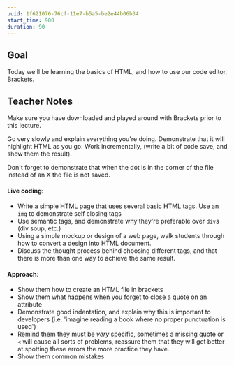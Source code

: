 ```yaml
---
uuid: 1f621076-76cf-11e7-b5a5-be2e44b06b34
start_time: 900
duration: 90
---
```


## Goal

Today we'll be learning the basics of HTML, and how to use our code editor, Brackets.


## Teacher Notes

Make sure you have downloaded and played around with Brackets prior to this lecture.

Go very slowly and explain everything you're doing. Demonstrate that it will highlight
HTML as you go. Work incrementally, (write a bit of code save, and show them the result).

Don't forget to demonstrate that when the dot is in the corner of the file instead of an X the file is not saved.

#### Live coding:

- Write a simple HTML page that uses several basic HTML tags. Use an `img` to demonstrate self closing tags
- Use semantic tags, and demonstrate why they're preferable over `div`s (div soup, etc.)
- Using a simple mockup or design of a web page, walk students through how to convert a design into HTML document.
- Discuss the thought process behind choosing different tags, and that there is more than one way to achieve the same result.

#### Approach:

- Show them how to create an HTML file in brackets
- Show them what happens when you forget to close a quote on an attribute
- Demonstrate good indentation, and explain why this is important to developers (i.e. 'imagine reading a book where no proper punctuation is used')
- Remind them they must be _very_ specific, sometimes a missing quote or `<` will cause all sorts of problems,
reassure them that they will get better at spotting these errors the more practice they have.
- Show them common mistakes
